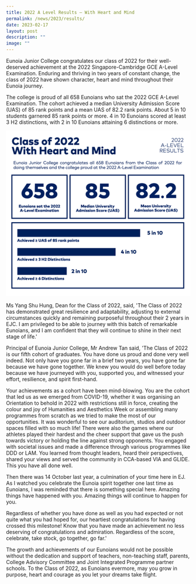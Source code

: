 ```yaml
---
title: 2022 A Level Results – With Heart and Mind
permalink: /news/2023/results/
date: 2023-02-17
layout: post
description: ""
image: ""
---
```

Eunoia Junior College congratulates our class of 2022 for their well-deserved achievement at the 2022 Singapore-Cambridge GCE A-Level Examination. Enduring and thriving in two years of constant change, the class of 2022 have shown character, heart and mind throughout their Eunoia journey.

The college is proud of all 658 Eunoians who sat the 2022 GCE A-Level Examination. The cohort achieved a median University Admission Score (UAS) of 85 rank points and a mean UAS of 82.2 rank points. About 5 in 10 students garnered 85 rank points or more. 4 in 10 Eunoians scored at least 3 H2 distinctions, with 2 in 10 Eunoians attaining 6 distinctions or more.

![](/images/Events/2022-Results_Infographic.png)

Ms Yang Shu Hung, Dean for the Class of 2022, said, 'The Class of 2022 has demonstrated great resilience and adaptability, adjusting to external circumstances quickly and remaining purposeful throughout their 2 years in EJC. I am privileged to be able to journey with this batch of remarkable Eunoians, and I am confident that they will continue to shine in their next stage of life.'  

Principal of Eunoia Junior College, Mr Andrew Tan said, 'The Class of 2022 is our fifth cohort of graduates. You have done us proud and done very well indeed. Not only have you gone far in a brief two years, you have gone far because we have gone together. We knew you would do well before today because we have journeyed with you, supported you, and witnessed your effort, resilience, and spirit first-hand.

Your achievements as a cohort have been mind-blowing. You are the cohort that led us as we emerged from COVID-19, whether it was organising an Orientation to behold in 2022 with restrictions still in force, creating the colour and joy of Humanities and Aesthetics Week or assembling many programmes from scratch as we tried to make the most of our opportunities. It was wonderful to see our auditorium, studios and outdoor spaces filled with so much life! There were also the games where our athletes played their hardest and the cheer support that gave us the push towards victory or holding the line against strong opponents. You engaged with societal issues and made a difference through various programmes like DDD or LAM. You learned from thought leaders, heard their perspectives, shared your views and served the community in CCA-based VIA and GLIDE. This you have all done well.

Then there was 14 October last year, a culmination of your time here in EJ. As I watched you celebrate the Eunoia spirit together one last time as Eunoians, I was reminded that there is something special here. Amazing things have happened with you. Amazing things will continue to happen for you.

Regardless of whether you have done as well as you had expected or not quite what you had hoped for, our heartiest congratulations for having crossed this milestone! Know that you have made an achievement no less deserving of congratulations and admiration. Regardless of the score, celebrate, take stock, go together, go far.'

The growth and achievements of our Eunoians would not be possible without the dedication and support of teachers, non-teaching staff, parents, College Advisory Committee and Joint Integrated Programme partner schools. To the Class of 2022, as Eunoians evermore, may you grow in purpose, heart and courage as you let your dreams take flight.